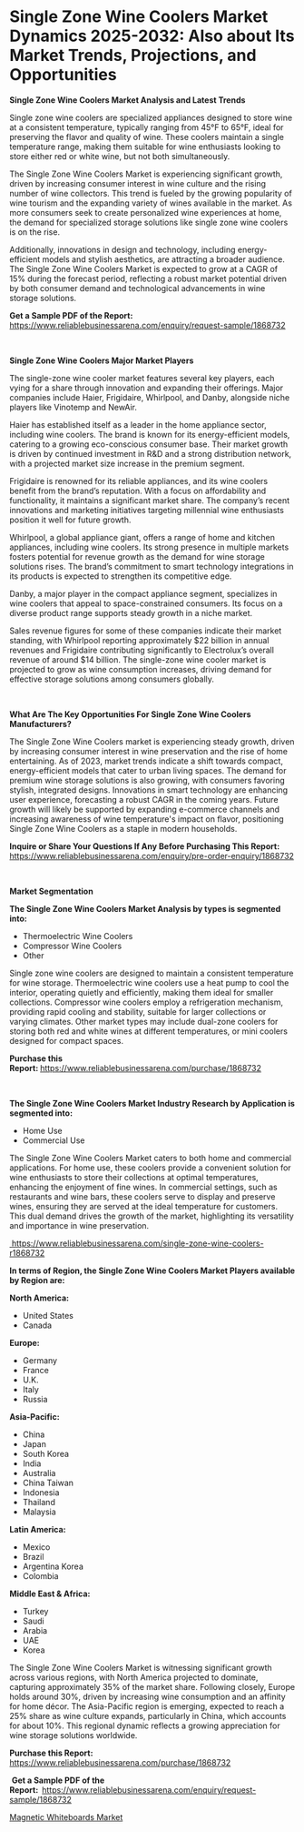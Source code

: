 <p><h1>Single Zone Wine Coolers Market Dynamics 2025-2032: Also about Its Market Trends, Projections, and Opportunities</h1></p><p><strong>Single Zone Wine Coolers Market Analysis and Latest Trends</strong></p>
<p><p>Single zone wine coolers are specialized appliances designed to store wine at a consistent temperature, typically ranging from 45°F to 65°F, ideal for preserving the flavor and quality of wine. These coolers maintain a single temperature range, making them suitable for wine enthusiasts looking to store either red or white wine, but not both simultaneously.</p><p>The Single Zone Wine Coolers Market is experiencing significant growth, driven by increasing consumer interest in wine culture and the rising number of wine collectors. This trend is fueled by the growing popularity of wine tourism and the expanding variety of wines available in the market. As more consumers seek to create personalized wine experiences at home, the demand for specialized storage solutions like single zone wine coolers is on the rise.</p><p>Additionally, innovations in design and technology, including energy-efficient models and stylish aesthetics, are attracting a broader audience. The Single Zone Wine Coolers Market is expected to grow at a CAGR of 15% during the forecast period, reflecting a robust market potential driven by both consumer demand and technological advancements in wine storage solutions.</p></p>
<p><strong>Get a Sample PDF of the Report:&nbsp;</strong> <a href="https://www.reliablebusinessarena.com/enquiry/request-sample/1868732?utm_campaign=2396&utm_medium=2&utm_source=Github&utm_content=ia&utm_term=04042025&utm_id=single-zone-wine-coolers">https://www.reliablebusinessarena.com/enquiry/request-sample/1868732</a></p>
<p>&nbsp;</p>
<p><strong>Single Zone Wine Coolers Major Market Players</strong></p>
<p><p>The single-zone wine cooler market features several key players, each vying for a share through innovation and expanding their offerings. Major companies include Haier, Frigidaire, Whirlpool, and Danby, alongside niche players like Vinotemp and NewAir.</p><p>Haier has established itself as a leader in the home appliance sector, including wine coolers. The brand is known for its energy-efficient models, catering to a growing eco-conscious consumer base. Their market growth is driven by continued investment in R&D and a strong distribution network, with a projected market size increase in the premium segment.</p><p>Frigidaire is renowned for its reliable appliances, and its wine coolers benefit from the brand’s reputation. With a focus on affordability and functionality, it maintains a significant market share. The company’s recent innovations and marketing initiatives targeting millennial wine enthusiasts position it well for future growth.</p><p>Whirlpool, a global appliance giant, offers a range of home and kitchen appliances, including wine coolers. Its strong presence in multiple markets fosters potential for revenue growth as the demand for wine storage solutions rises. The brand’s commitment to smart technology integrations in its products is expected to strengthen its competitive edge.</p><p>Danby, a major player in the compact appliance segment, specializes in wine coolers that appeal to space-constrained consumers. Its focus on a diverse product range supports steady growth in a niche market.</p><p>Sales revenue figures for some of these companies indicate their market standing, with Whirlpool reporting approximately $22 billion in annual revenues and Frigidaire contributing significantly to Electrolux’s overall revenue of around $14 billion. The single-zone wine cooler market is projected to grow as wine consumption increases, driving demand for effective storage solutions among consumers globally.</p></p>
<p>&nbsp;</p>
<p><strong>What Are The Key Opportunities For Single Zone Wine Coolers Manufacturers?</strong></p>
<p><p>The Single Zone Wine Coolers market is experiencing steady growth, driven by increasing consumer interest in wine preservation and the rise of home entertaining. As of 2023, market trends indicate a shift towards compact, energy-efficient models that cater to urban living spaces. The demand for premium wine storage solutions is also growing, with consumers favoring stylish, integrated designs. Innovations in smart technology are enhancing user experience, forecasting a robust CAGR in the coming years. Future growth will likely be supported by expanding e-commerce channels and increasing awareness of wine temperature's impact on flavor, positioning Single Zone Wine Coolers as a staple in modern households.</p></p>
<p><strong>Inquire or Share Your Questions If Any Before Purchasing This Report:</strong> <a href="https://www.reliablebusinessarena.com/enquiry/pre-order-enquiry/1868732?utm_campaign=2396&utm_medium=2&utm_source=Github&utm_content=ia&utm_term=04042025&utm_id=single-zone-wine-coolers">https://www.reliablebusinessarena.com/enquiry/pre-order-enquiry/1868732</a></p>
<p>&nbsp;</p>
<p><strong>Market Segmentation</strong></p>
<p><strong>The Single Zone Wine Coolers Market Analysis by types is segmented into:</strong></p>
<p><ul><li>Thermoelectric Wine Coolers</li><li>Compressor Wine Coolers</li><li>Other</li></ul></p>
<p><p>Single zone wine coolers are designed to maintain a consistent temperature for wine storage. Thermoelectric wine coolers use a heat pump to cool the interior, operating quietly and efficiently, making them ideal for smaller collections. Compressor wine coolers employ a refrigeration mechanism, providing rapid cooling and stability, suitable for larger collections or varying climates. Other market types may include dual-zone coolers for storing both red and white wines at different temperatures, or mini coolers designed for compact spaces.</p></p>
<p><strong>Purchase this Report:&nbsp;</strong><a href="https://www.reliablebusinessarena.com/purchase/1868732?utm_campaign=2396&utm_medium=2&utm_source=Github&utm_content=ia&utm_term=04042025&utm_id=single-zone-wine-coolers">https://www.reliablebusinessarena.com/purchase/1868732</a></p>
<p>&nbsp;</p>
<p><strong>The Single Zone Wine Coolers Market Industry Research by Application is segmented into:</strong></p>
<p><ul><li>Home Use</li><li>Commercial Use</li></ul></p>
<p><p>The Single Zone Wine Coolers Market caters to both home and commercial applications. For home use, these coolers provide a convenient solution for wine enthusiasts to store their collections at optimal temperatures, enhancing the enjoyment of fine wines. In commercial settings, such as restaurants and wine bars, these coolers serve to display and preserve wines, ensuring they are served at the ideal temperature for customers. This dual demand drives the growth of the market, highlighting its versatility and importance in wine preservation.</p></p>
<p><a href="https://www.reliablebusinessarena.com/single-zone-wine-coolers-r1868732?utm_campaign=2396&utm_medium=2&utm_source=Github&utm_content=ia&utm_term=04042025&utm_id=single-zone-wine-coolers">&nbsp;https://www.reliablebusinessarena.com/single-zone-wine-coolers-r1868732</a></p>
<p><strong>In terms of Region, the Single Zone Wine Coolers Market Players available by Region are:</strong></p>
<p>
    <p> <strong> North America: </strong>
        <ul>
            <li>United States</li>
            <li>Canada</li>
        </ul>
        </p> 
    <p> <strong> Europe: </strong>
        <ul>
            <li>Germany</li>
            <li>France</li>
            <li>U.K.</li>
            <li>Italy</li>
            <li>Russia</li>
        </ul>
        </p> 
    <p> <strong> Asia-Pacific: </strong>
        <ul>
            <li>China</li>
            <li>Japan</li>
            <li>South Korea</li>
            <li>India</li>
            <li>Australia</li>
            <li>China Taiwan</li>
            <li>Indonesia</li>
            <li>Thailand</li>
            <li>Malaysia</li>
        </ul>
        </p> 
    <p> <strong> Latin America: </strong>
        <ul>
            <li>Mexico</li>
            <li>Brazil</li>
            <li>Argentina Korea</li>
            <li>Colombia</li>
        </ul>
        </p> 
    <p> <strong> Middle East & Africa: </strong>
        <ul>
            <li>Turkey</li>
            <li>Saudi</li>
            <li>Arabia</li>
            <li>UAE</li>
            <li>Korea</li>
        </ul>
    </p>
    </p>
<p><p>The Single Zone Wine Coolers Market is witnessing significant growth across various regions, with North America projected to dominate, capturing approximately 35% of the market share. Following closely, Europe holds around 30%, driven by increasing wine consumption and an affinity for home décor. The Asia-Pacific region is emerging, expected to reach a 25% share as wine culture expands, particularly in China, which accounts for about 10%. This regional dynamic reflects a growing appreciation for wine storage solutions worldwide.</p></p>
<p><strong>Purchase this Report: </strong><a href="https://www.reliablebusinessarena.com/purchase/1868732?utm_campaign=2396&utm_medium=2&utm_source=Github&utm_content=ia&utm_term=04042025&utm_id=single-zone-wine-coolers">https://www.reliablebusinessarena.com/purchase/1868732</a></p>
<p>&nbsp;<strong>Get a Sample PDF of the Report:&nbsp;&nbsp;</strong><a href="https://www.reliablebusinessarena.com/enquiry/request-sample/1868732?utm_campaign=2396&utm_medium=2&utm_source=Github&utm_content=ia&utm_term=04042025&utm_id=single-zone-wine-coolers">https://www.reliablebusinessarena.com/enquiry/request-sample/1868732</a></p>
<p><strong></strong></p>
<p><p><a href="https://github.com/ilonaenterline65/Market-Research-Report-List-1/blob/main/magnetic-whiteboards-market.md?utm_campaign=2396&utm_medium=2&utm_source=Github&utm_content=ia&utm_term=04042025&utm_id=single-zone-wine-coolers">Magnetic Whiteboards Market</a></p></p>